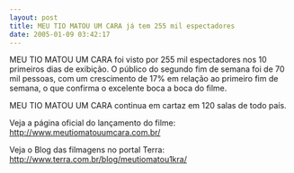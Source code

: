 ```yaml
---
layout: post
title: MEU TIO MATOU UM CARA já tem 255 mil espectadores
date: 2005-01-09 03:42:17
---
```

MEU TIO MATOU UM CARA foi visto por 255 mil espectadores nos 10 primeiros dias de exibição. O público do segundo fim de semana foi de 70 mil pessoas, com um crescimento de 17% em relação ao primeiro fim de semana, o que confirma o excelente boca a boca do filme.

MEU TIO MATOU UM CARA continua em cartaz em 120 salas de todo país.

Veja a página oficial do lançamento do filme:\
<http://www.meutiomatouumcara.com.br/>

Veja o Blog das filmagens no portal Terra:\
<http://www.terra.com.br/blog/meutiomatou1kra/>